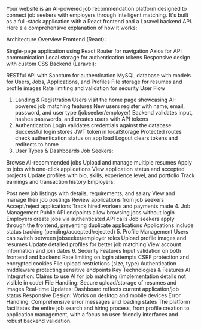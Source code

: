Your website is an AI-powered job recommendation platform designed to connect job seekers with employers through intelligent matching. It's built as a full-stack application with a React frontend and a Laravel backend API. Here's a comprehensive explanation of how it works:

Architecture Overview
Frontend (React):

Single-page application using React Router for navigation
Axios for API communication
Local storage for authentication tokens
Responsive design with custom CSS
Backend (Laravel):

RESTful API with Sanctum for authentication
MySQL database with models for Users, Jobs, Applications, and Profiles
File storage for resumes and profile images
Rate limiting and validation for security
User Flow
1. Landing & Registration
Users visit the home page showcasing AI-powered job matching features
New users register with name, email, password, and user type (jobseeker/employer)
Backend validates input, hashes passwords, and creates users with API tokens
2. Authentication
Login validates credentials against the database
Successful login stores JWT token in localStorage
Protected routes check authentication status on app load
Logout clears tokens and redirects to home
3. User Types & Dashboards
Job Seekers:

Browse AI-recommended jobs
Upload and manage multiple resumes
Apply to jobs with one-click applications
View application status and accepted projects
Update profiles with bio, skills, experience level, and portfolio
Track earnings and transaction history
Employers:

Post new job listings with details, requirements, and salary
View and manage their job postings
Review applications from job seekers
Accept/reject applications
Track hired workers and payments made
4. Job Management
Public API endpoints allow browsing jobs without login
Employers create jobs via authenticated API calls
Job seekers apply through the frontend, preventing duplicate applications
Applications include status tracking (pending/accepted/rejected)
5. Profile Management
Users can switch between jobseeker/employer roles
Upload profile images and resumes
Update detailed profiles for better job matching
View account information and join dates
6. Security Features
Input validation on both frontend and backend
Rate limiting on login attempts
CSRF protection and encrypted cookies
File upload restrictions (size, type)
Authentication middleware protecting sensitive endpoints
Key Technologies & Features
AI Integration: Claims to use AI for job matching (implementation details not visible in code)
File Handling: Secure upload/storage of resumes and images
Real-time Updates: Dashboard reflects current application/job status
Responsive Design: Works on desktop and mobile devices
Error Handling: Comprehensive error messages and loading states
The platform facilitates the entire job search and hiring process, from profile creation to application management, with a focus on user-friendly interfaces and robust backend validation.